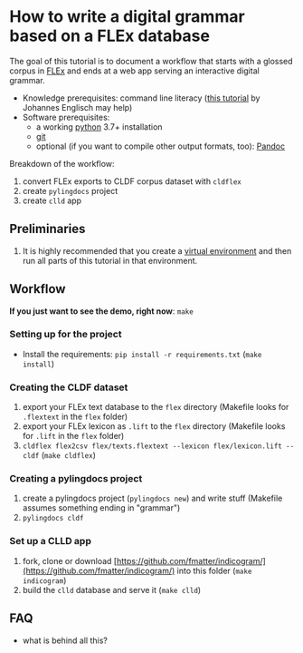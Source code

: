 # How to write a digital grammar based on a FLEx database

The goal of this tutorial is to document a workflow that starts with a glossed corpus in [FLEx](https://software.sil.org/fieldworks/) and ends at a web app serving an interactive digital grammar.

* Knowledge prerequisites: command line literacy ([this tutorial](https://github.com/dictionaria/pydictionaria/blob/master/docs/intro-commandline.md) by Johannes Englisch may help)
* Software prerequisites:
    * a working [python](https://www.python.org/) 3.7+ installation
    * [git](https://www.linode.com/docs/guides/how-to-install-git-on-linux-mac-and-windows/)
    * optional (if you want to compile other output formats, too): [Pandoc](https://pandoc.org/installing.html)

Breakdown of the workflow:
1. convert FLEx exports to CLDF corpus dataset with `cldflex`
2. create `pylingdocs` project
3. create `clld` app

## Preliminaries
1. It is highly recommended that you create a [virtual environment](https://docs.python.org/3/library/venv.html) and then run all parts of this tutorial in that environment.

## Workflow

**If you just want to see the demo, right now**: `make`

### Setting up for the project
* Install the requirements: `pip install -r requirements.txt` (`make install`)

### Creating the CLDF dataset
1. export your FLEx text database to the `flex` directory (Makefile looks for `.flextext` in the `flex` folder)
2. export your FLEx lexicon as `.lift` to the `flex` directory (Makefile looks for `.lift` in the `flex` folder)
3. `cldflex flex2csv flex/texts.flextext --lexicon flex/lexicon.lift --cldf` (`make cldflex`)

### Creating a pylingdocs project
1. create a pylingdocs project (`pylingdocs new`) and write stuff (Makefile assumes something ending in "grammar")
2. `pylingdocs cldf`

### Set up a CLLD app
1. fork, clone or download [https://github.com/fmatter/indicogram/](https://github.com/fmatter/indicogram/) into this folder (`make indicogram`)
2. build the `clld` database and serve it (`make clld`)

## FAQ
* what is behind all this?